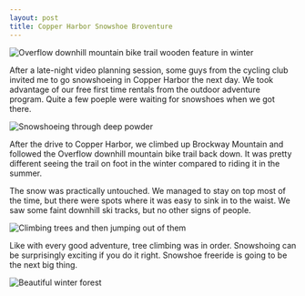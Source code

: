 ```yaml
---
layout: post
title: Copper Harbor Snowshoe Broventure
---
```


![Overflow downhill mountain bike trail wooden feature in winter](http://eoisaacs.github.io/images/2014-02-22-img1.jpg)

After a late-night video planning session, some guys from the cycling club invited me to go snowshoeing in Copper Harbor the next day. We took advantage of our free first time rentals from the outdoor adventure program. Quite a few poeple were waiting for snowshoes when we got there.

![Snowshoeing through deep powder](http://eoisaacs.github.io/images/2014-02-22-img2.jpg)

After the drive to Copper Harbor, we climbed up Brockway Mountain and followed the Overflow downhill mountain bike trail back down. It was pretty different seeing the trail on foot in the winter compared to riding it in the summer.

The snow was practically untouched. We managed to stay on top most of the time, but there were spots where it was easy to sink in to the waist. We saw some faint downhill ski tracks, but no other signs of people.

![Climbing trees and then jumping out of them](http://eoisaacs.github.io/images/2014-02-22-img3.jpg)

Like with every good adventure, tree climbing was in order. Snowshoing can be surprisingly exciting if you do it right. Snowshoe freeride is going to be the next big thing.

![Beautiful winter forest](http://eoisaacs.github.io/images/2014-02-22-img4.jpg)



